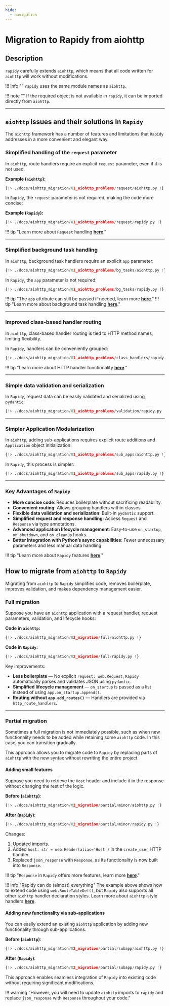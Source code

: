 ```yaml
---
hide:
  - navigation
---
```


# Migration to Rapidy from aiohttp

## Description
`rapidy` carefully extends `aiohttp`, which means that all code written for `aiohttp` will work without modifications.

!!! info ""
    `rapidy` uses the same module names as `aiohttp`.

!!! note ""
    If the required object is not available in `rapidy`, it can be imported directly from `aiohttp`.

---

## `aiohttp` issues and their solutions in `Rapidy`
The `aiohttp` framework has a number of features and limitations that `Rapidy` addresses in a more convenient and elegant way.

### Simplified handling of the `request` parameter
In `aiohttp`, route handlers require an explicit `request` parameter, even if it is not used.

**Example (`aiohttp`):**
```python
{!> ./docs/aiohttp_migration/01_aiohttp_problems/request/aiohttp.py !}
```

In `Rapidy`, the `request` parameter is not required, making the code more concise:

**Example (`Rapidy`):**
```python
{!> ./docs/aiohttp_migration/01_aiohttp_problems/request/rapidy.py !}
```

!!! tip "Learn more about `Request` handling **[here](../docs/server/request)**."

---
### Simplified background task handling
In `aiohttp`, background task handlers require an explicit `app` parameter:
```python
{!> ./docs/aiohttp_migration/01_aiohttp_problems/bg_tasks/aiohttp.py !}
```

In `Rapidy`, the `app` parameter is not required:
```python
{!> ./docs/aiohttp_migration/01_aiohttp_problems/bg_tasks/rapidy.py !}
```

!!! tip "The `app` attribute can still be passed if needed, learn more **[here](../docs/lifespan)**."
!!! tip "Learn more about background task handling **[here](../docs/lifespan)**."

---

### Improved class-based handler routing
In `aiohttp`, class-based handler routing is tied to HTTP method names, limiting flexibility.

In `Rapidy`, handlers can be conveniently grouped:
```python
{!> ./docs/aiohttp_migration/01_aiohttp_problems/class_handlers/rapidy.py !}
```

!!! tip "Learn more about HTTP handler functionality **[here](../docs/server/handlers)**."

---

### Simple data validation and serialization
In `Rapidy`, request data can be easily validated and serialized using `pydantic`:
```python
{!> ./docs/aiohttp_migration/01_aiohttp_problems/validation/rapidy.py !}
```

---

### Simpler Application Modularization
In `aiohttp`, adding sub-applications requires explicit route additions and `Application` object initialization:
```python
{!> ./docs/aiohttp_migration/01_aiohttp_problems/sub_apps/aiohttp.py !}
```

In `Rapidy`, this process is simpler:
```python
{!> ./docs/aiohttp_migration/01_aiohttp_problems/sub_apps/rapidy.py !}
```

---

### Key Advantages of `Rapidy`
- **More concise code**: Reduces boilerplate without sacrificing readability.
- **Convenient routing**: Allows grouping handlers within classes.
- **Flexible data validation and serialization**: Built-in `pydantic` support.
- **Simplified request and response handling**: Access `Request` and `Response` via type annotations.
- **Advanced application lifecycle management**: Easy-to-use `on_startup`, `on_shutdown`, and `on_cleanup` hooks.
- **Better integration with Python’s async capabilities**: Fewer unnecessary parameters and less manual data handling.

!!! tip "Learn more about `Rapidy` features **[here](../docs)**."

## How to migrate from `aiohttp` to `Rapidy`

Migrating from `aiohttp` to `Rapidy` simplifies code, removes boilerplate, improves validation, and makes dependency management easier.

### Full migration
Suppose you have an `aiohttp` application with a request handler, request parameters, validation, and lifecycle hooks:

**Code in `aiohttp`:**
```python
{!> ./docs/aiohttp_migration/02_migration/full/aiohttp.py !}
```

**Code in `Rapidy`:**
```python
{!> ./docs/aiohttp_migration/02_migration/full/rapidy.py !}
```

Key improvements:

- **Less boilerplate** — No explicit `request: web.Request`, `Rapidy` automatically parses and validates JSON using `pydantic`.
- **Simplified lifecycle management** — `on_startup` is passed as a list instead of using `app.on_startup.append()`.
- **Routing without `app.add_routes()`** — Handlers are provided via `http_route_handlers`.

---

### Partial migration
Sometimes a full migration is not immediately possible, such as when new functionality needs to be added while retaining some `aiohttp` code.
In this case, you can transition gradually.

This approach allows you to migrate code to `Rapidy` by replacing parts of `aiohttp` with the new syntax without rewriting the entire project.

#### Adding small features
Suppose you need to retrieve the `Host` header and include it in the response without changing the rest of the logic.

**Before (`aiohttp`)**:
```python
{!> ./docs/aiohttp_migration/02_migration/partial/minor/aiohttp.py !}
```

**After (`Rapidy`)**:
```python hl_lines="1 13 19 20"
{!> ./docs/aiohttp_migration/02_migration/partial/minor/rapidy.py !}
```

Changes:

1. Updated imports.
2. Added `host: str = web.Header(alias='Host')` in the `create_user` HTTP handler.
3. Replaced `json_response` with `Response`, as its functionality is now built into `Response`.

!!! tip "`Response` in `Rapidy` offers more features, learn more **[here](../docs/server/response)**."

!!! info "Rapidy can do (almost) everything"
    The example above shows how to extend code using `web.RouteTableDef()`,
    but `Rapidy` also supports all other `aiohttp` handler declaration styles.
    Learn more about `aiohttp`-style handlers **[here](../docs/server/handlers)**.

#### Adding new functionality via sub-applications
You can easily extend an existing `aiohttp` application by adding new functionality through sub-applications.

**Before (`aiohttp`)**:
```python
{!> ./docs/aiohttp_migration/02_migration/partial/subapp/aiohttp.py !}
```

**After (`Rapidy`)**:
```python hl_lines="1 2 14 20 21 22 24 27"
{!> ./docs/aiohttp_migration/02_migration/partial/subapp/rapidy.py !}
```

This approach enables seamless integration of `Rapidy` into existing code without requiring significant modifications.

!!! warning "However, you will need to update `aiohttp` imports to `rapidy` and replace `json_response` with `Response` throughout your code."
